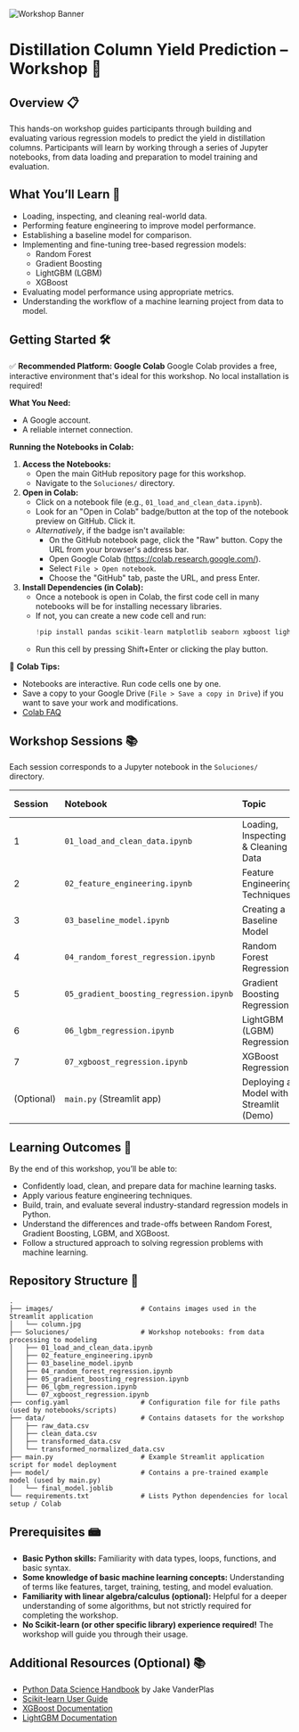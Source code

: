 ![Workshop Banner](https://res.cloudinary.com/dtradpei6/image/upload/data_bfnxm8.jpg)

# Distillation Column Yield Prediction – Workshop 🧪

## Overview 📋
This hands-on workshop guides participants through building and evaluating various regression models to predict the yield in distillation columns. Participants will learn by working through a series of Jupyter notebooks, from data loading and preparation to model training and evaluation.

## What You’ll Learn 🧠
*   Loading, inspecting, and cleaning real-world data.
*   Performing feature engineering to improve model performance.
*   Establishing a baseline model for comparison.
*   Implementing and fine-tuning tree-based regression models:
    *   Random Forest
    *   Gradient Boosting
    *   LightGBM (LGBM)
    *   XGBoost
*   Evaluating model performance using appropriate metrics.
*   Understanding the workflow of a machine learning project from data to model.

## Getting Started 🛠️
✅ **Recommended Platform: Google Colab**
Google Colab provides a free, interactive environment that's ideal for this workshop. No local installation is required!

**What You Need:**
*   A Google account.
*   A reliable internet connection.

**Running the Notebooks in Colab:**
1.  **Access the Notebooks:**
    *   Open the main GitHub repository page for this workshop.
    *   Navigate to the `Soluciones/` directory.
2.  **Open in Colab:**
    *   Click on a notebook file (e.g., `01_load_and_clean_data.ipynb`).
    *   Look for an "Open in Colab" badge/button at the top of the notebook preview on GitHub. Click it.
    *   *Alternatively*, if the badge isn't available:
        *   On the GitHub notebook page, click the "Raw" button. Copy the URL from your browser's address bar.
        *   Open Google Colab (<https://colab.research.google.com/>).
        *   Select `File > Open notebook`.
        *   Choose the "GitHub" tab, paste the URL, and press Enter.
3.  **Install Dependencies (in Colab):**
    *   Once a notebook is open in Colab, the first code cell in many notebooks will be for installing necessary libraries.
    *   If not, you can create a new code cell and run:
        ```python
        !pip install pandas scikit-learn matplotlib seaborn xgboost lightgbm
        ```
    *   Run this cell by pressing Shift+Enter or clicking the play button.

📘 **Colab Tips:**
*   Notebooks are interactive. Run code cells one by one.
*   Save a copy to your Google Drive (`File > Save a copy in Drive`) if you want to save your work and modifications.
*   [Colab FAQ](https://research.google.com/colaboratory/faq.html)

## Workshop Sessions 📚
Each session corresponds to a Jupyter notebook in the `Soluciones/` directory.

| Session | Notebook                                 | Topic                                      | Estimated Duration |
| :------ | :--------------------------------------- | :----------------------------------------- | :----------------- |
| 1       | `01_load_and_clean_data.ipynb`           | Loading, Inspecting & Cleaning Data        | ~1-1.5 hr          |
| 2       | `02_feature_engineering.ipynb`         | Feature Engineering Techniques             | ~1-1.5 hr          |
| 3       | `03_baseline_model.ipynb`                | Creating a Baseline Model                  | ~1 hr              |
| 4       | `04_random_forest_regression.ipynb`      | Random Forest Regression                   | ~1-1.5 hr          |
| 5       | `05_gradient_boosting_regression.ipynb`  | Gradient Boosting Regression             | ~1-1.5 hr          |
| 6       | `06_lgbm_regression.ipynb`               | LightGBM (LGBM) Regression               | ~1-1.5 hr          |
| 7       | `07_xgboost_regression.ipynb`            | XGBoost Regression                         | ~1-1.5 hr          |
| (Optional)| `main.py` (Streamlit app)            | Deploying a Model with Streamlit (Demo)    | ~0.5-1 hr          |

## Learning Outcomes 🎯
By the end of this workshop, you’ll be able to:
*   Confidently load, clean, and prepare data for machine learning tasks.
*   Apply various feature engineering techniques.
*   Build, train, and evaluate several industry-standard regression models in Python.
*   Understand the differences and trade-offs between Random Forest, Gradient Boosting, LGBM, and XGBoost.
*   Follow a structured approach to solving regression problems with machine learning.

## Repository Structure 📁
```
.
├── images/                      # Contains images used in the Streamlit application
│   └── column.jpg
├── Soluciones/                  # Workshop notebooks: from data processing to modeling
│   ├── 01_load_and_clean_data.ipynb
│   ├── 02_feature_engineering.ipynb
│   ├── 03_baseline_model.ipynb
│   ├── 04_random_forest_regression.ipynb
│   ├── 05_gradient_boosting_regression.ipynb
│   ├── 06_lgbm_regression.ipynb
│   └── 07_xgboost_regression.ipynb
├── config.yaml                  # Configuration file for file paths (used by notebooks/scripts)
├── data/                        # Contains datasets for the workshop
│   ├── raw_data.csv
│   ├── clean_data.csv
│   ├── transformed_data.csv
│   └── transformed_normalized_data.csv
├── main.py                      # Example Streamlit application script for model deployment
├── model/                       # Contains a pre-trained example model (used by main.py)
│   └── final_model.joblib
└── requirements.txt             # Lists Python dependencies for local setup / Colab
```

## Prerequisites 📾
*   **Basic Python skills:** Familiarity with data types, loops, functions, and basic syntax.
*   **Some knowledge of basic machine learning concepts:** Understanding of terms like features, target, training, testing, and model evaluation.
*   **Familiarity with linear algebra/calculus (optional):** Helpful for a deeper understanding of some algorithms, but not strictly required for completing the workshop.
*   **No Scikit-learn (or other specific library) experience required!** The workshop will guide you through their usage.

## Additional Resources (Optional) 📚
*   [Python Data Science Handbook](https://jakevdp.github.io/PythonDataScienceHandbook/) by Jake VanderPlas
*   [Scikit-learn User Guide](https://scikit-learn.org/stable/user_guide.html)
*   [XGBoost Documentation](https://xgboost.readthedocs.io/en/stable/)
*   [LightGBM Documentation](https://lightgbm.readthedocs.io/en/stable/)
